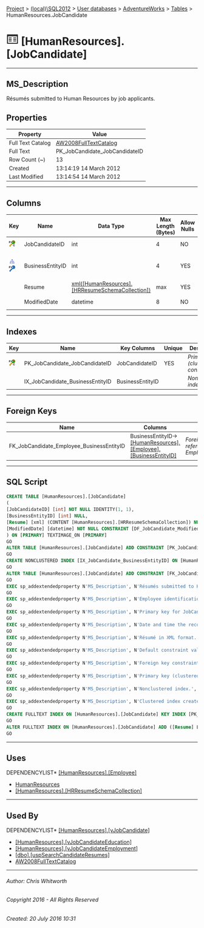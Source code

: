 #### 

[Project](../../../../index.md) > [(local)\\SQL2012](../../../index.md) > [User databases](../../index.md) > [AdventureWorks](../index.md) > [Tables](Tables.md) > HumanResources.JobCandidate

# ![Tables](../../../../Images/Table32.png) [HumanResources].[JobCandidate]

---

## <a name="#description"></a>MS_Description

Résumés submitted to Human Resources by job applicants.

## <a name="#properties"></a>Properties

| Property | Value |
|---|---|
| Full Text Catalog | [AW2008FullTextCatalog](../Storage/Full_Text_Catalogs/AW2008FullTextCatalog.md) |
| Full Text | PK_JobCandidate_JobCandidateID |
| Row Count (~) | 13 |
| Created | 13:14:19 14 March 2012 |
| Last Modified | 13:14:54 14 March 2012 |


---

## <a name="#columns"></a>Columns

| Key | Name | Data Type | Max Length (Bytes) | Allow Nulls | Full Text Indexed | Language | Identity | Default | Description |
|---|---|---|---|---|---|---|---|---|---|
| [![Cluster Primary Key PK_JobCandidate_JobCandidateID: JobCandidateID](../../../../Images/pkcluster.png)](#indexes) | JobCandidateID | int | 4 | NO |  |  | 1 - 1 |  | _Primary key for JobCandidate records._ |
| [![Indexes IX_JobCandidate_BusinessEntityID](../../../../Images/Index.png)](#indexes)[![Foreign Keys FK_JobCandidate_Employee_BusinessEntityID: [HumanResources].[Employee].BusinessEntityID](../../../../Images/fk.png)](#foreignkeys) | BusinessEntityID | int | 4 | YES |  |  |  |  | _Employee identification number if applicant was hired. Foreign key to Employee.BusinessEntityID._ |
|  | Resume | [xml([HumanResources].[HRResumeSchemaCollection])](../Programmability/Types/XML_Schema_Collections/HRResumeSchemaCollection.md) | max | YES | YES | 1033 |  |  | _Résumé in XML format._ |
|  | ModifiedDate | datetime | 8 | NO |  |  |  | (getdate()) | _Date and time the record was last updated._ |


---

## <a name="#indexes"></a>Indexes

| Key | Name | Key Columns | Unique | Description |
|---|---|---|---|---|
| [![Cluster Primary Key PK_JobCandidate_JobCandidateID: JobCandidateID](../../../../Images/pkcluster.png)](#indexes) | PK_JobCandidate_JobCandidateID | JobCandidateID | YES | _Primary key (clustered) constraint_ |
|  | IX_JobCandidate_BusinessEntityID | BusinessEntityID |  | _Nonclustered index._ |


---

## <a name="#foreignkeys"></a>Foreign Keys

| Name | Columns | Description |
|---|---|---|
| FK_JobCandidate_Employee_BusinessEntityID | BusinessEntityID->[[HumanResources].[Employee].[BusinessEntityID]](Employee.md) | _Foreign key constraint referencing Employee.EmployeeID._ |


---

## <a name="#sqlscript"></a>SQL Script

```sql
CREATE TABLE [HumanResources].[JobCandidate]
(
[JobCandidateID] [int] NOT NULL IDENTITY(1, 1),
[BusinessEntityID] [int] NULL,
[Resume] [xml] (CONTENT [HumanResources].[HRResumeSchemaCollection]) NULL,
[ModifiedDate] [datetime] NOT NULL CONSTRAINT [DF_JobCandidate_ModifiedDate] DEFAULT (getdate())
) ON [PRIMARY] TEXTIMAGE_ON [PRIMARY]
GO
ALTER TABLE [HumanResources].[JobCandidate] ADD CONSTRAINT [PK_JobCandidate_JobCandidateID] PRIMARY KEY CLUSTERED  ([JobCandidateID]) ON [PRIMARY]
GO
CREATE NONCLUSTERED INDEX [IX_JobCandidate_BusinessEntityID] ON [HumanResources].[JobCandidate] ([BusinessEntityID]) ON [PRIMARY]
GO
ALTER TABLE [HumanResources].[JobCandidate] ADD CONSTRAINT [FK_JobCandidate_Employee_BusinessEntityID] FOREIGN KEY ([BusinessEntityID]) REFERENCES [HumanResources].[Employee] ([BusinessEntityID])
GO
EXEC sp_addextendedproperty N'MS_Description', N'Résumés submitted to Human Resources by job applicants.', 'SCHEMA', N'HumanResources', 'TABLE', N'JobCandidate', NULL, NULL
GO
EXEC sp_addextendedproperty N'MS_Description', N'Employee identification number if applicant was hired. Foreign key to Employee.BusinessEntityID.', 'SCHEMA', N'HumanResources', 'TABLE', N'JobCandidate', 'COLUMN', N'BusinessEntityID'
GO
EXEC sp_addextendedproperty N'MS_Description', N'Primary key for JobCandidate records.', 'SCHEMA', N'HumanResources', 'TABLE', N'JobCandidate', 'COLUMN', N'JobCandidateID'
GO
EXEC sp_addextendedproperty N'MS_Description', N'Date and time the record was last updated.', 'SCHEMA', N'HumanResources', 'TABLE', N'JobCandidate', 'COLUMN', N'ModifiedDate'
GO
EXEC sp_addextendedproperty N'MS_Description', N'Résumé in XML format.', 'SCHEMA', N'HumanResources', 'TABLE', N'JobCandidate', 'COLUMN', N'Resume'
GO
EXEC sp_addextendedproperty N'MS_Description', N'Default constraint value of GETDATE()', 'SCHEMA', N'HumanResources', 'TABLE', N'JobCandidate', 'CONSTRAINT', N'DF_JobCandidate_ModifiedDate'
GO
EXEC sp_addextendedproperty N'MS_Description', N'Foreign key constraint referencing Employee.EmployeeID.', 'SCHEMA', N'HumanResources', 'TABLE', N'JobCandidate', 'CONSTRAINT', N'FK_JobCandidate_Employee_BusinessEntityID'
GO
EXEC sp_addextendedproperty N'MS_Description', N'Primary key (clustered) constraint', 'SCHEMA', N'HumanResources', 'TABLE', N'JobCandidate', 'CONSTRAINT', N'PK_JobCandidate_JobCandidateID'
GO
EXEC sp_addextendedproperty N'MS_Description', N'Nonclustered index.', 'SCHEMA', N'HumanResources', 'TABLE', N'JobCandidate', 'INDEX', N'IX_JobCandidate_BusinessEntityID'
GO
EXEC sp_addextendedproperty N'MS_Description', N'Clustered index created by a primary key constraint.', 'SCHEMA', N'HumanResources', 'TABLE', N'JobCandidate', 'INDEX', N'PK_JobCandidate_JobCandidateID'
GO
CREATE FULLTEXT INDEX ON [HumanResources].[JobCandidate] KEY INDEX [PK_JobCandidate_JobCandidateID] ON [AW2008FullTextCatalog]
GO
ALTER FULLTEXT INDEX ON [HumanResources].[JobCandidate] ADD ([Resume] LANGUAGE 1033)
GO

```


---

## <a name="#uses"></a>Uses

DEPENDENCYLIST* [[HumanResources].[Employee]](Employee.md)
* [HumanResources](../Security/Schemas/HumanResources.md)
* [[HumanResources].[HRResumeSchemaCollection]](../Programmability/Types/XML_Schema_Collections/HRResumeSchemaCollection.md)


---

## <a name="#usedby"></a>Used By

DEPENDENCYLIST* [[HumanResources].[vJobCandidate]](../Views/vJobCandidate.md)
* [[HumanResources].[vJobCandidateEducation]](../Views/vJobCandidateEducation.md)
* [[HumanResources].[vJobCandidateEmployment]](../Views/vJobCandidateEmployment.md)
* [[dbo].[uspSearchCandidateResumes]](../Programmability/Stored_Procedures/uspSearchCandidateResumes.md)
* [AW2008FullTextCatalog](../Storage/Full_Text_Catalogs/AW2008FullTextCatalog.md)


---

###### Author:  Chris Whitworth

###### Copyright 2016 - All Rights Reserved

###### Created: 20 July 2016 10:31

